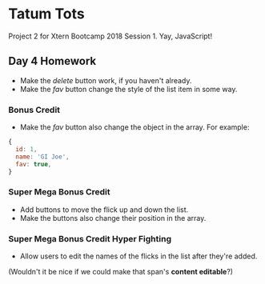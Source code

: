 # Tatum Tots

Project 2 for Xtern Bootcamp 2018 Session 1. Yay, JavaScript!

## Day 4 Homework

* Make the _delete_ button work, if you haven't already.
* Make the _fav_ button change the style of the list item in some way.

### Bonus Credit

* Make the _fav_ button also change the object in the array. For example:

```js
{
  id: 1,
  name: 'GI Joe',
  fav: true,
}
```

### Super Mega Bonus Credit

* Add buttons to move the flick up and down the list.
* Make the buttons also change their position in the array.

### Super Mega Bonus Credit Hyper Fighting

* Allow users to edit the names of the flicks in the list after they're added.

(Wouldn't it be nice if we could make that span's **content editable**?)
